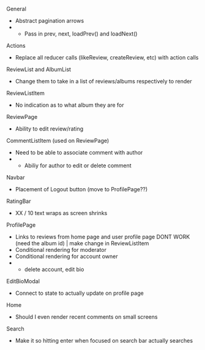 General

- Abstract pagination arrows
- - Pass in prev, next, loadPrev() and loadNext()

Actions

- Replace all reducer calls (likeReview, createReview, etc) with action calls

ReviewList and AlbumList

- Change them to take in a list of reviews/albums respectively to render

ReviewListItem

- No indication as to what album they are for

ReviewPage

- Ability to edit review/rating

CommentListItem (used on ReviewPage)

- Need to be able to associate comment with author
- - Abiliy for author to edit or delete comment

Navbar

- Placement of Logout button (move to ProfilePage??)

RatingBar

- XX / 10 text wraps as screen shrinks

ProfilePage

- Links to reviews from home page and user profile page DONT WORK (need the album id) | make change in ReviewListItem
- Conditional rendering for moderator
- Conditional rendering for account owner
- - delete account, edit bio

EditBioModal

- Connect to state to actually update on profile page

Home

- Should I even render recent comments on small screens

Search

- Make it so hitting enter when focused on search bar actually searches
